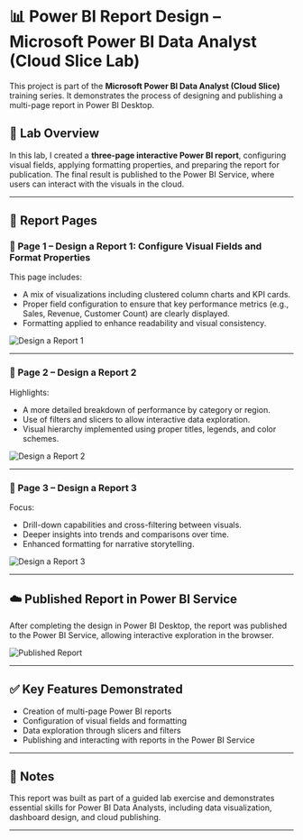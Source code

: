 
# 📊 Power BI Report Design – Microsoft Power BI Data Analyst (Cloud Slice Lab)

This project is part of the **Microsoft Power BI Data Analyst (Cloud Slice)** training series. It demonstrates the process of designing and publishing a multi-page report in Power BI Desktop.

## 🧪 Lab Overview

In this lab, I created a **three-page interactive Power BI report**, configuring visual fields, applying formatting properties, and preparing the report for publication. The final result is published to the Power BI Service, where users can interact with the visuals in the cloud.

---

## 📄 Report Pages

### 📘 Page 1 – Design a Report 1: Configure Visual Fields and Format Properties

This page includes:

* A mix of visualizations including clustered column charts and KPI cards.
* Proper field configuration to ensure that key performance metrics (e.g., Sales, Revenue, Customer Count) are clearly displayed.
* Formatting applied to enhance readability and visual consistency.

![Design a Report 1](https://github.com/user-attachments/assets/506379e9-9a34-4630-8fe7-bdc364bfa3ed)

---

### 📙 Page 2 – Design a Report 2

Highlights:

* A more detailed breakdown of performance by category or region.
* Use of filters and slicers to allow interactive data exploration.
* Visual hierarchy implemented using proper titles, legends, and color schemes.

![Design a Report 2](https://github.com/user-attachments/assets/6c2eb49c-4e3c-47fa-83f5-cc0a71327ff8)

---

### 📗 Page 3 – Design a Report 3

Focus:

* Drill-down capabilities and cross-filtering between visuals.
* Deeper insights into trends and comparisons over time.
* Enhanced formatting for narrative storytelling.

![Design a Report 3](https://github.com/user-attachments/assets/a0129b90-7807-42b4-b908-2327e4a7094b)

---

## ☁️ Published Report in Power BI Service

After completing the design in Power BI Desktop, the report was published to the Power BI Service, allowing interactive exploration in the browser.

![Published Report](https://github.com/user-attachments/assets/8a4b1da6-efb5-44bd-9227-a7cb935f9351)

---

## ✅ Key Features Demonstrated

* Creation of multi-page Power BI reports
* Configuration of visual fields and formatting
* Data exploration through slicers and filters
* Publishing and interacting with reports in the Power BI Service

---

## 📌 Notes

This report was built as part of a guided lab exercise and demonstrates essential skills for Power BI Data Analysts, including data visualization, dashboard design, and cloud publishing.

---

